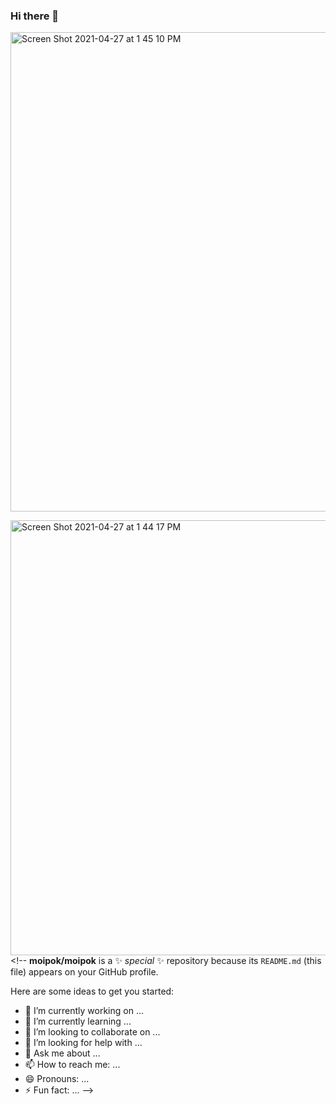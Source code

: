 ### Hi there 👋
<img width="767" alt="Screen Shot 2021-04-27 at 1 45 10 PM" src="https://user-images.githubusercontent.com/20550515/116229140-cf342e80-a75e-11eb-932b-c94658e3d7b3.png">

<img width="696" alt="Screen Shot 2021-04-27 at 1 44 17 PM" src="https://user-images.githubusercontent.com/20550515/116229020-b166c980-a75e-11eb-95b8-9b8aa3bc74d9.png"><!--
**moipok/moipok** is a ✨ _special_ ✨ repository because its `README.md` (this file) appears on your GitHub profile.

Here are some ideas to get you started:

- 🔭 I’m currently working on ...
- 🌱 I’m currently learning ...
- 👯 I’m looking to collaborate on ...
- 🤔 I’m looking for help with ...
- 💬 Ask me about ...
- 📫 How to reach me: ...
- 😄 Pronouns: ...
- ⚡ Fun fact: ...
-->
